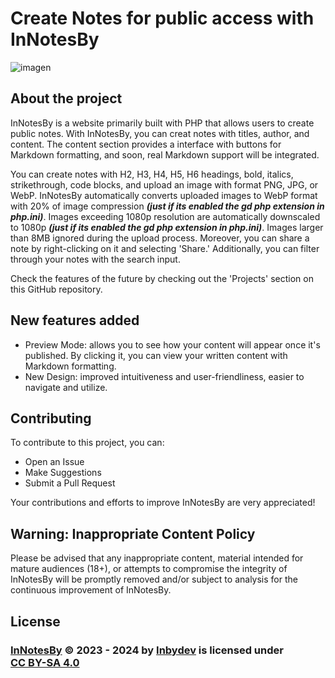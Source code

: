 # Create Notes for public access with InNotesBy

![imagen](https://github.com/Inbydev/InNotesBy/assets/139036190/62c35cf7-9ae4-4c40-8d0d-b20b04b3c895)

## About the project

InNotesBy is a website primarily built with PHP that allows users to create public notes. With InNotesBy, you can creat notes with titles, author, and content. The content section provides a interface with buttons for Markdown formatting, and soon, real Markdown support will be integrated.

You can create notes with H2, H3, H4, H5, H6 headings, bold, italics, strikethrough, code blocks, and upload an image with format PNG, JPG, or WebP. InNotesBy automatically converts uploaded images to WebP format with 20% of image compression ***(just if its enabled the gd php extension in php.ini)***. Images exceeding 1080p resolution are automatically downscaled to 1080p ***(just if its enabled the gd php extension in php.ini)***. Images larger than 8MB ignored during the upload process. Moreover, you can share a note by right-clicking on it and selecting 'Share.' Additionally, you can filter through your notes with the search input.

Check the features of the future by checking out the 'Projects' section on this GitHub repository.

## New features added
- Preview Mode: allows you to see how your content will appear once it's published. By clicking it, you can view your written content with Markdown formatting.
- New Design: improved intuitiveness and user-friendliness, easier to navigate and utilize.


## Contributing

To contribute to this project, you can:
- Open an Issue
- Make Suggestions
- Submit a Pull Request

Your contributions and efforts to improve InNotesBy are very appreciated!


## Warning: Inappropriate Content Policy

Please be advised that any inappropriate content, material intended for mature audiences (18+), or attempts to compromise the integrity of InNotesBy will be promptly removed and/or subject to analysis for the continuous improvement of InNotesBy.


## License

<h3>
<a href="https://github.com/Inbydev/InNotesBy">InNotesBy</a> © 2023 - 2024
by
<a href="https://github.com/Inbydev">Inbydev</a>
is licensed under
<a href="http://creativecommons.org/licenses/by-sa/4.0/?ref=chooser-v1" target="_blank" style="display:inline-block;">CC BY-SA 4.0
</a>
</h3>
